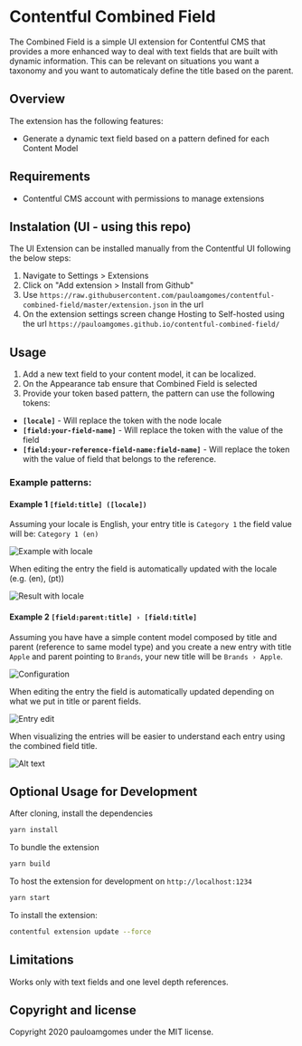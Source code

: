 # Contentful Combined Field

The Combined Field is a simple UI extension for Contentful CMS that provides a more enhanced way to deal with text fields that are built with dynamic information.
This can be relevant on situations you want a taxonomy and you want to automaticaly define the title based on the parent.

## Overview

The extension has the following features:

- Generate a dynamic text field based on a pattern defined for each Content Model

## Requirements

- Contentful CMS account with permissions to manage extensions

## Instalation (UI - using this repo)

The UI Extension can be installed manually from the Contentful UI following the below steps:

1. Navigate to Settings > Extensions
2. Click on "Add extension > Install from Github"
3. Use `https://raw.githubusercontent.com/pauloamgomes/contentful-combined-field/master/extension.json` in the url
4. On the extension settings screen change Hosting to Self-hosted using the url `https://pauloamgomes.github.io/contentful-combined-field/`

## Usage

1. Add a new text field to your content model, it can be localized.
2. On the Appearance tab ensure that Combined Field is selected
3. Provide your token based pattern, the pattern can use the following tokens:

- **`[locale]`** - Will replace the token with the node locale
- **`[field:your-field-name]`** - Will replace the token with the value of the field
- **`[field:your-reference-field-name:field-name]`** - Will replace the token with the value of field that belongs to the reference.

### Example patterns:

#### Example 1 `[field:title] ([locale])`

Assuming your locale is English, your entry title is `Category 1` the field value will be: `Category 1 (en)`

![Example with locale](https://monosnap.com/image/yHIjicgg9pvN3FVFyjX2WEdRFQxK0y)

When editing the entry the field is automatically updated with the locale (e.g. (en), (pt))

![Result with locale](https://monosnap.com/image/WEvrf37myUCmZcpfAWjDPauHrPNTGQ)

#### Example 2 `[field:parent:title] › [field:title]`

Assuming you have have a simple content model composed by title and parent (reference to same model type) and you create a new entry with title `Apple` and parent pointing to `Brands`, your new title will be `Brands › Apple`.

![Configuration](https://monosnap.com/image/SC97DiwE2aD3GjXAye4A50YoaTOTZs)

When editing the entry the field is automatically updated depending on what we put in title or parent fields.

![Entry edit](https://monosnap.com/image/QBgmfBmcrGY0q7vlSjbBFOqWndtQeE)

When visualizing the entries will be easier to understand each entry using the combined field title.

![Alt text](https://monosnap.com/image/NKw1w4r5ZpvF7l5ZDhnO5M8dhtQiNA)

## Optional Usage for Development

After cloning, install the dependencies

```bash
yarn install
```

To bundle the extension

```bash
yarn build
```

To host the extension for development on `http://localhost:1234`

```bash
yarn start
```

To install the extension:

```bash
contentful extension update --force
```

## Limitations

Works only with text fields and one level depth references.

## Copyright and license

Copyright 2020 pauloamgomes under the MIT license.
